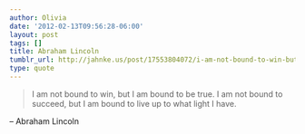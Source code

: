 ```yaml
---
author: Olivia
date: '2012-02-13T09:56:28-06:00'
layout: post
tags: []
title: Abraham Lincoln
tumblr_url: http://jahnke.us/post/17553804072/i-am-not-bound-to-win-but-i-am-bound-to-be-true
type: quote
---
```


> I am not bound to win, but I am bound to be true. I am not bound to succeed, but I am bound to live up to what light I have.

– Abraham Lincoln
